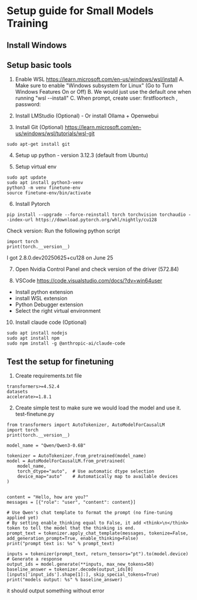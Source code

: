 # Setup guide for Small Models Training
## Install Windows

<TBD>

## Setup basic tools
1. Enable WSL https://learn.microsoft.com/en-us/windows/wsl/install
A. Make sure to enable "Windows subsystem for Linux" (Go to Turn Windows Features On or Off)
B. We would just use the default one when running "wsl --install"
C. When prompt, create user: firstfloortech , password: <your password here>

2. Install LMStudio (Optional) - Or install Ollama + Openwebui

3. Install Git (Optional)
https://learn.microsoft.com/en-us/windows/wsl/tutorials/wsl-git
```
sudo apt-get install git

```
4. Setup up python - version 3.12.3 (default from Ubuntu)

5. Setup virtual env
```
sudo apt update
sudo apt install python3-venv
python3 -m venv finetune-env
source finetune-env/bin/activate
```

6. Install Pytorch
```
pip install --upgrade --force-reinstall torch torchvision torchaudio --index-url https://download.pytorch.org/whl/nightly/cu128
```
Check version:
Run the following python script
```
import torch
print(torch.__version__)
```
I got 2.8.0.dev20250625+cu128 on June 25

7. Open Nvidia Control Panel and check version of the driver
(572.84)

8. VSCode
https://code.visualstudio.com/docs/?dv=win64user
* Install python extension
* install WSL extension 
* Python Debugger extension
* Select the right virtual environment

10. Install claude code (Optional)
```
sudo apt install nodejs
sudo apt install npm
sudo npm install -g @anthropic-ai/claude-code
```

## Test the setup for finetuning
1. Create requirements.txt file
```
transformers>=4.52.4
datasets
accelerate>=1.8.1
```
2. Create simple test to make sure we would load the model and use it.
test-finetune.py
```
from transformers import AutoTokenizer, AutoModelForCausalLM
import torch
print(torch.__version__)

model_name = "Qwen/Qwen3-0.6B"

tokenizer = AutoTokenizer.from_pretrained(model_name)
model = AutoModelForCausalLM.from_pretrained(
    model_name,
    torch_dtype="auto",  # Use automatic dtype selection
    device_map="auto"    # Automatically map to available devices
)


content = "Hello, how are you?"
messages = [{"role": "user", "content": content}]

# Use Qwen's chat template to format the prompt (no fine-tuning applied yet)
# By setting enable_thinking equal to False, it add <think>\n</think> token to tell the model that the thinking is end.
prompt_text = tokenizer.apply_chat_template(messages, tokenize=False, add_generation_prompt=True, enable_thinking=False)
print("prompt text is: %s" % prompt_text)

inputs = tokenizer(prompt_text, return_tensors="pt").to(model.device)
# Generate a response
output_ids = model.generate(**inputs, max_new_tokens=50)
baseline_answer = tokenizer.decode(output_ids[0][inputs['input_ids'].shape[1]:], skip_special_tokens=True)
print("models output: %s" % baseline_answer)

```
it should output something without error
